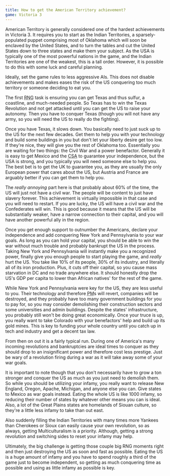 ```yaml
---
title: How to get the American Territory achievement?
game: Victoria 3
---
```


American Territory is generally considered one of the hardest achievements in Victoria 3. It requires you to start as the Indian Territories, a sparsely-populated puppet comprising most of Oklahoma which will soon be enclaved by the United States, and to turn the tables and cut the United States down to three states and make them your subject. As the USA is typically one of the most powerful nations in the game, and the Indian Territories are one of the weakest, this is a tall order. However, it is possible to do this with some luck and careful planning.

Ideally, set the game rules to less aggressive AIs. This does not disable achievements and makes eases the risk of the US conquering too much territory or someone deciding to eat you.

The first <abbr title="Random number generator">RNG</abbr> task is ensuring you can get Texas and thus sulfur, a coastline, and much-needed people. So Texas has to win the Texas Revolution and not get attacked until you can get the US to raise your autonomy. Then you have to conquer Texas (though you will not have any army, so you will need the US to really do the fighting).

Once you have Texas, it slows down. You basically need to just suck up to the US for the next few decades. Get them to help you with your technology and build some buildings in you but don't let your liberty desire get too low. If they're nice, they will give you the rest of Oklahoma too. Essentially you are waiting for two things: the Civil War and a power benefactor. Generally it is easy to get Mexico and the <abbr title="Confederate States of America">CSA</abbr> to guarantee your independence, but the USA is strong, and you typically you will need someone else to help you. The best bet is to get the UK to guarantee you, as they are usually the only European power that cares about the US, but Austria and France are arguably better if you can get them to help you.

The *really annoying* part here is that probably about 60% of the time, the US will just not have a civil war. The people will be content to just have slavery forever. This achievement is virtually impossible in that case and you will need to restart. If you are lucky, the US will have a civil war and the Confederates will win. This is good because it means that the US will be substantially weaker, have a narrow connection to their capital, and you will have another powerful ally in the region.

Once you get enough support to outnumber the Americans, declare your independence and add conquering New York and Pennsylvania to your war goals. As long as you can hold your capital, you should be able to win the war without much trouble and probably bankrupt the US in the process. Taking New York and Pennsylvania will instantly make you a recognized power, finally give you enough people to start playing the game, and *really* hurt the US. You take like 10% of its people, 30% of its industry, and literally all of its iron production. Plus, it cuts off their capital, so you cause mass starvation in DC and no trade anywhere else. It should honestly drop the US's GDP per capita to lower than African natives' for the rest of the game.

While New York and Pennsylvania were key for the US, they are less useful to you. Their technology and therefore <abbr title="Production method">PM</abbr>s will revert, companies will be destroyed, and they probably have too many government buildings for you to pay for, so you may consider demolishing their construction sectors and some universities and admin buildings. Despite the states' infrastructure, you probably still won't be doing great economically. Once your truce is up, you really want to take Colorado with your benefactors' help and build up its gold mines. This is key to funding your whole country until you catch up in tech and industry and get a decent tax law.

From then on out it is a fairly typical run. During one of America's many incoming revolutions and bankruptcies are ideal times to conquer as they should drop to an insignificant power and therefore cost less prestige. Just be wary of a revolution firing during a war as it will take away some of your war goals.

It is important to note though that you don't necessarily have to grow a ton stronger and conquer the US as much as you just need to demolish them. So while you should be utilizing your infamy, you really want to release New England, Oregon, Apache, Michigan, and anyone else you can. Give states to Mexico as war goals instead. Eating the whole US is like 1000 infamy, so reducing their number of states by whatever other means you can is ideal. Also, a lot of the Great Plains states are homelands of Siouan culture, so they're a little less infamy to take than out east.

Also suddenly filling the Indian Territories with many times more Yankees than Cherokees or Sioux can easily cause your own revolution, so as always, getting Multiculturalism is a priority. Although, getting a strong revolution and switching sides to reset your infamy may help.

Ultimately, the big challenge is getting those couple big RNG moments right and then just destroying the US as soon and fast as possible. Eating the US is a huge amount of infamy and you have to spend roughly a third of the game just to become independent, so getting as much conquering time as possible and using as little infamy as possible is key.
